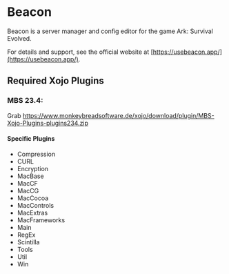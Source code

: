 # Beacon
Beacon is a server manager and config editor for the game Ark: Survival Evolved.

For details and support, see the official website at [https://usebeacon.app/](https://usebeacon.app/).

## Required Xojo Plugins

### MBS 23.4:
Grab https://www.monkeybreadsoftware.de/xojo/download/plugin/MBS-Xojo-Plugins-plugins234.zip

#### Specific Plugins
- Compression
- CURL
- Encryption
- MacBase
- MacCF
- MacCG
- MacCocoa
- MacControls
- MacExtras
- MacFrameworks
- Main
- RegEx
- Scintilla
- Tools
- Util
- Win

